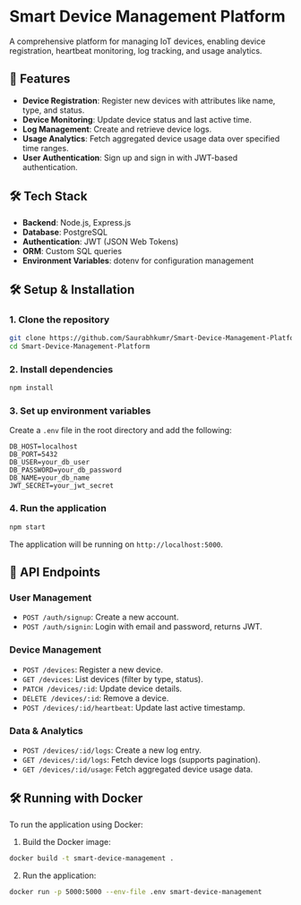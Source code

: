 # Smart Device Management Platform

A comprehensive platform for managing IoT devices, enabling device registration, heartbeat monitoring, log tracking, and usage analytics.

## 🚀 Features

* **Device Registration**: Register new devices with attributes like name, type, and status.
* **Device Monitoring**: Update device status and last active time.
* **Log Management**: Create and retrieve device logs.
* **Usage Analytics**: Fetch aggregated device usage data over specified time ranges.
* **User Authentication**: Sign up and sign in with JWT-based authentication.

## 🛠️ Tech Stack

* **Backend**: Node.js, Express.js
* **Database**: PostgreSQL
* **Authentication**: JWT (JSON Web Tokens)
* **ORM**: Custom SQL queries
* **Environment Variables**: dotenv for configuration management

## 🛠️ Setup & Installation

### 1. Clone the repository

```bash
git clone https://github.com/Saurabhkumr/Smart-Device-Management-Platform.git
cd Smart-Device-Management-Platform
```

### 2. Install dependencies

```bash
npm install
```

### 3. Set up environment variables

Create a `.env` file in the root directory and add the following:

```env
DB_HOST=localhost
DB_PORT=5432
DB_USER=your_db_user
DB_PASSWORD=your_db_password
DB_NAME=your_db_name
JWT_SECRET=your_jwt_secret
```

### 4. Run the application

```bash
npm start
```

The application will be running on `http://localhost:5000`.

## 🧪 API Endpoints

### User Management

* `POST /auth/signup`: Create a new account.
* `POST /auth/signin`: Login with email and password, returns JWT.

### Device Management

* `POST /devices`: Register a new device.
* `GET /devices`: List devices (filter by type, status).
* `PATCH /devices/:id`: Update device details.
* `DELETE /devices/:id`: Remove a device.
* `POST /devices/:id/heartbeat`: Update last active timestamp.

### Data & Analytics

* `POST /devices/:id/logs`: Create a new log entry.
* `GET /devices/:id/logs`: Fetch device logs (supports pagination).
* `GET /devices/:id/usage`: Fetch aggregated device usage data.

## 🛠️ Running with Docker

To run the application using Docker:

1. Build the Docker image:

```bash
docker build -t smart-device-management .
```

2. Run the application:

```bash
docker run -p 5000:5000 --env-file .env smart-device-management
```

